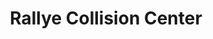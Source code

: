 ---
title: "Rallye Collision Center"
url: /carle-place/rallye-collision-center/
shop: car repair
---